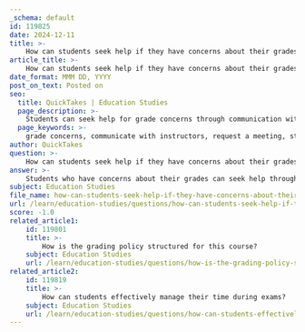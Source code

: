 ```yaml
---
_schema: default
id: 119825
date: 2024-12-11
title: >-
    How can students seek help if they have concerns about their grades?
article_title: >-
    How can students seek help if they have concerns about their grades?
date_format: MMM DD, YYYY
post_on_text: Posted on
seo:
  title: QuickTakes | Education Studies
  page_description: >-
    Students can seek help for grade concerns through communication with instructors, requesting meetings, utilizing student support services, engaging with school counselors, forming peer support groups, and taking a proactive approach to improve their academic performance.
  page_keywords: >-
    grade concerns, communicate with instructors, request a meeting, student support services, school counselors, peer support, proactive approach, academic advising, tutoring, study groups
author: QuickTakes
question: >-
    How can students seek help if they have concerns about their grades?
answer: >-
    Students who have concerns about their grades can seek help through several effective strategies:\n\n1. **Communicate with Instructors**: Students should feel empowered to reach out to their professors via email or in person. When doing so, it's important to start with a friendly greeting and clearly state the purpose of the communication. Providing context and specific details about the grade in question can help the professor understand the student's concerns. For example, a subject line like "Grade Concerns, Stats 1000, Section A" can clarify the email's intent.\n\n2. **Request a Meeting**: If a student disagrees with a grade, they can ask to meet with the professor to discuss it further. Bringing the assignment in question and articulating specific concerns can facilitate a constructive conversation. It's essential to approach this discussion respectfully and professionally, avoiding any accusatory language.\n\n3. **Utilize Student Support Services**: Many educational institutions offer student support services, including academic advising and tutoring. These services can help students navigate their academic challenges and provide additional resources for improving their performance.\n\n4. **Engage with School Counselors**: If a student is struggling with broader issues that may affect their academic performance, such as personal or emotional challenges, they can seek help from school counselors. Counselors can provide support and connect students with additional resources.\n\n5. **Peer Support**: Students can also benefit from discussing their concerns with classmates or forming study groups. This collaborative approach can provide different perspectives and insights into the material, which may help clarify misunderstandings.\n\n6. **Be Proactive**: Students should take a proactive approach to their learning by developing a plan for improvement. This includes identifying specific areas where they need help and setting goals for how to address these challenges.\n\nBy utilizing these strategies, students can effectively seek help and address their concerns about grades, ultimately fostering a more supportive and productive learning environment.
subject: Education Studies
file_name: how-can-students-seek-help-if-they-have-concerns-about-their-grades.md
url: /learn/education-studies/questions/how-can-students-seek-help-if-they-have-concerns-about-their-grades
score: -1.0
related_article1:
    id: 119801
    title: >-
        How is the grading policy structured for this course?
    subject: Education Studies
    url: /learn/education-studies/questions/how-is-the-grading-policy-structured-for-this-course
related_article2:
    id: 119819
    title: >-
        How can students effectively manage their time during exams?
    subject: Education Studies
    url: /learn/education-studies/questions/how-can-students-effectively-manage-their-time-during-exams
---
```


&nbsp;